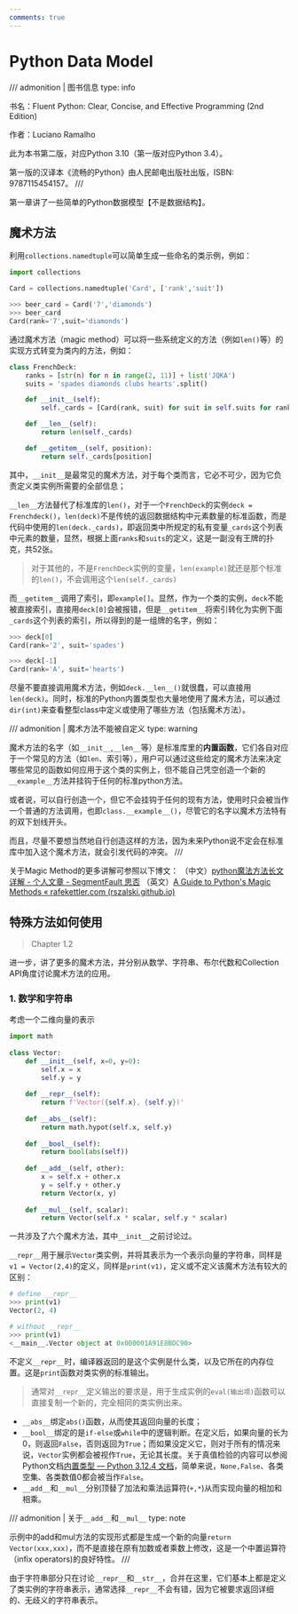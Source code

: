 ```yaml
---
comments: true
---
```


# Python Data Model

/// admonition | 图书信息
        type: info

书名：Fluent Python: Clear, Concise, and Effective Programming (2nd Edition)

作者：Luciano Ramalho

此为本书第二版，对应Python 3.10（第一版对应Python 3.4）。

第一版的汉译本《流畅的Python》由人民邮电出版社出版，ISBN: 9787115454157。
///

第一章讲了一些简单的Python数据模型【不是数据结构】。

## 魔术方法

利用`collections.namedtuple`可以简单生成一些命名的类示例，例如：

```python
import collections

Card = collections.namedtuple('Card', ['rank','suit'])

>>> beer_card = Card('7','diamonds')
>>> beer_card
Card(rank='7',suit='diamonds')
```

通过魔术方法（magic method）可以将一些系统定义的方法（例如`len()`等）的实现方式转变为类内的方法，例如：

```python
class FrenchDeck:
    ranks = [str(n) for n in range(2, 11)] + list('JQKA')
    suits = 'spades diamonds clubs hearts'.split()

    def __init__(self):
        self._cards = [Card(rank, suit) for suit in self.suits for rank in self.ranks]

    def __len__(self):
        return len(self._cards)

    def __getitem__(self, position):
        return self._cards[position]
```

其中，`__init__`是最常见的魔术方法，对于每个类而言，它必不可少，因为它负责定义类实例所需要的全部信息；

`__len__`方法替代了标准库的`len()`，对于一个`FrenchDeck`的实例`deck = Frenchdeck()`，`len(deck)`不是传统的返回数据结构中元素数量的标准函数，而是代码中使用的`len(deck._cards)`，即返回类中所规定的私有变量`_cards`这个列表中元素的数量，显然，根据上面`ranks`和`suits`的定义，这是一副没有王牌的扑克，共52张。

> 对于其他的，不是`FrenchDeck`实例的变量，`len(example)`就还是那个标准的`len()`，不会调用这个`len(self._cards)`

而`__getitem__`调用了索引，即`example[]`。显然，作为一个类的实例，`deck`不能被直接索引，直接用`deck[0]`会被报错，但是`__getitem__`将索引转化为实例下面`_cards`这个列表的索引，所以得到的是一组牌的名字，例如：

```python
>>> deck[0]
Card(rank='2', suit='spades')

>>> deck[-1]
Card(rank='A', suit='hearts')
```

尽量不要直接调用魔术方法，例如`deck.__len__()`就很蠢，可以直接用`len(deck)`。同时，标准的Python内置类型也大量地使用了魔术方法，可以通过`dir(int)`来查看整型class中定义或使用了哪些方法（包括魔术方法）。

/// admonition | 魔术方法不能被自定义
        type: warning

魔术方法的名字（如`__init__`,`__len__`等）是标准库里的**内置函数**，它们各自对应于一个常见的方法（如`len`、索引等），用户可以通过这些给定的魔术方法来决定哪些常见的函数如何应用于这个类的实例上，但不能自己凭空创造一个新的`__example__`方法并挂钩于任何的标准python方法。

或者说，可以自行创造一个，但它不会挂钩于任何的现有方法，使用时只会被当作一个普通的方法调用，也即`class.__example__()`，尽管它的名字以魔术方法特有的双下划线开头。

而且，尽量不要想当然地自行创造这样的方法，因为未来Python说不定会在标准库中加入这个魔术方法，就会引发代码的冲突。
///

关于Magic Method的更多讲解可参照以下博文：
（中文）[python魔法方法长文详解 - 个人文章 - SegmentFault 思否](https://segmentfault.com/a/1190000040286979)
（英文）[A Guide to Python's Magic Methods « rafekettler.com (rszalski.github.io)](https://rszalski.github.io/magicmethods/)

## 特殊方法如何使用

> Chapter 1.2

进一步，讲了更多的魔术方法，并分别从数学、字符串、布尔代数和Collection API角度讨论魔术方法的应用。

### 1. 数学和字符串

考虑一个二维向量的表示

```python
import math  
  
class Vector:  
    def __init__(self, x=0, y=0):  
        self.x = x  
        self.y = y  
        
    def __repr__(self):  
        return f'Vector({self.x}, {self.y})'  
          
    def __abs__(self):  
        return math.hypot(self.x, self.y)  
        
    def __bool__(self):  
        return bool(abs(self))  
        
    def __add__(self, other):  
        x = self.x + other.x  
        y = self.y + other.y  
        return Vector(x, y)  
        
    def __mul__(self, scalar):  
        return Vector(self.x * scalar, self.y * scalar)
```

一共涉及了六个魔术方法，其中`__init__`之前讨论过。

`__repr__`用于展示`Vector`类实例，并将其表示为一个表示向量的字符串，同样是`v1 = Vector(2,4)`的定义，同样是`print(v1)`，定义或不定义该魔术方法有较大的区别：

```python
# define __repr__
>>> print(v1)
Vector(2, 4)

# without __repr__
>>> print(v1)
<__main__.Vector object at 0x000001A91E8BDC90>
```

不定义`__repr__`时，编译器返回的是这个实例是什么类，以及它所在的内存位置。这是`print`函数对类实例的标准输出。

> 通常对`__repr__`定义输出的要求是，用于生成实例的`eval(输出项)`函数可以直接复制一个新的，完全相同的类实例出来。

- `__abs__`绑定`abs()`函数，从而使其返回向量的长度；
- `__bool__`绑定的是`if-else`或`while`中的逻辑判断。在定义后，如果向量的长为0，则返回`False`，否则返回为`True`；而如果没定义它，则对于所有的情况来说，`Vector`实例都会被视作`True`，无论其长度。关于真值检验的内容可以参阅Python文档[内置类型 — Python 3.12.4 文档](https://docs.python.org/zh-cn/3/library/stdtypes.html#truth)，简单来说，`None,False`、各类空集、各类数值0都会被当作`False`。
- `__add__`和`__mul__`分别顶替了加法和乘法运算符(`+,*`)从而实现向量的相加和相乘。

/// admonition | 关于`__add__`和`__mul__`
        type: note

示例中的add和mul方法的实现形式都是生成一个新的向量`return Vector(xxx,xxx)`，而不是直接在原有加数或者乘数上修改，这是一个中置运算符（infix operators)的良好特性。
///

由于字符串部分只在讨论`__repr__`和`__str__`，合并在这里，它们基本上都是定义了类实例的字符串表示，通常选择`__repr__`不会有错，因为它被要求返回详细的、无歧义的字符串表示。
